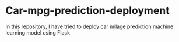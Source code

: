 # Car-mpg-prediction-deployment
In this repository, I have tried to deploy car milage prediction machine learning model using Flask
